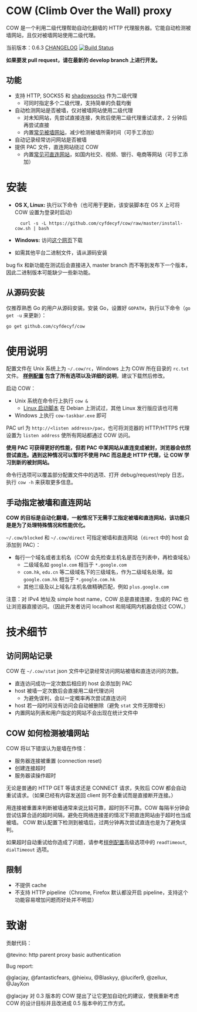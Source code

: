 # COW (Climb Over the Wall) proxy

COW 是一个利用二级代理帮助自动化翻墙的 HTTP 代理服务器。它能自动检测被墙网站，且仅对被墙网站使用二级代理。

当前版本：0.6.3 [CHANGELOG](CHANGELOG)
[![Build Status](https://travis-ci.org/cyfdecyf/cow.png?branch=develop)](https://travis-ci.org/cyfdecyf/cow)


**如果要发 pull request，请在最新的 develop branch 上进行开发。**

## 功能

- 支持 HTTP, SOCKS5 和 [shadowsocks](https://github.com/shadowsocks/shadowsocks-go/) 作为二级代理
  - 可同时指定多个二级代理，支持简单的负载均衡
- 自动检测网站是否被墙，仅对被墙网站使用二级代理
  - 对未知网站，先尝试直接连接，失败后使用二级代理重试请求，2 分钟后再尝试直接
  - 内置[常见被墙网站](site_blocked.go)，减少检测被墙所需时间（可手工添加）
- 自动记录经常访问网站是否被墙
- 提供 PAC 文件，直连网站绕过 COW
  - 内置[常见可直连网站](site_direct.go)，如国内社交、视频、银行、电商等网站（可手工添加）

# 安装

- **OS X, Linux:** 执行以下命令（也可用于更新，该安装脚本在 OS X 上可将 COW 设置为登录时启动）

        curl -s -L https://github.com/cyfdecyf/cow/raw/master/install-cow.sh | bash

- **Windows:** 访问[这个网页](http://dl.chenyufei.info/cow/)下载
- 如需其他平台二进制文件，请从源码安装

bug fix 和新功能在测试后会直接进入 master branch 而不等到发布下一个版本，因此二进制版本可能缺少一些新功能。

## 从源码安装

仅推荐熟悉 Go 的用户从源码安装。安装 Go，设置好 `GOPATH`，执行以下命令（`go get -u` 来更新）：

    go get github.com/cyfdecyf/cow

# 使用说明

配置文件在 Unix 系统上为 `~/.cow/rc`，Windows 上为 COW 所在目录的 `rc.txt` 文件。 **[样例配置](doc/sample-config/rc) 包含了所有选项以及详细的说明**，建议下载然后修改。

启动 COW：

- Unix 系统在命令行上执行 `cow &`
  - [Linux 启动脚本](doc/init.d/cow) 在 Debian 上测试过，其他 Linux 发行版应该也可用
- Windows 上执行 `cow-taskbar.exe` 即可

PAC url 为 `http://<listen address>/pac`，也可将浏览器的 HTTP/HTTPS 代理设置为 `listen address` 使所有网站都通过 COW 访问。

**使用 PAC 可获得更好的性能，但若 PAC 中某网站从直连变成被封，浏览器会依然尝试直连。遇到这种情况可以暂时不使用 PAC 而总是走 HTTP 代理，让 COW 学习到新的被封网站。**

命令行选项可以覆盖部分配置文件中的选项、打开 debug/request/reply 日志，执行 `cow -h` 来获取更多信息。

## 手动指定被墙和直连网站

**COW 的目标是自动化翻墙，一般情况下无需手工指定被墙和直连网站，该功能只是是为了处理特殊情况和性能优化。**

`~/.cow/blocked` 和 `~/.cow/direct` 可指定被墙和直连网站（`direct` 中的 host 会添加到 PAC）：

- 每行一个域名或者主机名（COW 会先检查主机名是否在列表中，再检查域名）
  - 二级域名如 `google.com` 相当于 `*.google.com`
  - `com.hk`, `edu.cn` 等二级域名下的三级域名，作为二级域名处理。如 `google.com.hk` 相当于 `*.google.com.hk`
  - 其他三级及以上域名/主机名做精确匹配，例如 `plus.google.com`

注意：对 IPv4 地址及 simple host name，COW 总是直接连接，生成的 PAC 也让浏览器直接访问。（因此开发者访问 localhost 和局域网内机器会绕过 COW。）

# 技术细节

## 访问网站记录

COW 在 `~/.cow/stat` json 文件中记录经常访问网站被墙和直连访问的次数。

- 直连访问成功一定次数后相应的 host 会添加到 PAC
- host 被墙一定次数后会直接用二级代理访问
  - 为避免误判，会以一定概率再次尝试直连访问
- host 若一段时间没有访问会自动被删除（避免 `stat` 文件无限增长）
- 内置网站列表和用户指定的网站不会出现在统计文件中

## COW 如何检测被墙网站

COW 将以下错误认为是墙在作怪：

- 服务器连接被重置 (connection reset)
- 创建连接超时
- 服务器读操作超时

无论是普通的 HTTP GET 等请求还是 CONNECT 请求，失败后 COW 都会自动重试请求。（如果已经有内容发送回 client 则不会重试而是直接断开连接。）

用连接被重置来判断被墙通常来说比较可靠，超时则不可靠。COW 每隔半分钟会尝试估算合适的超时间隔，避免在网络连接差的情况下把直连网站由于超时也当成被墙。
COW 默认配置下检测到被墙后，过两分钟再次尝试直连也是为了避免误判。

如果超时自动重试给你造成了问题，请参考[样例配置](doc/sample-config/rc)高级选项中的 `readTimeout`, `dialTimeout` 选项。

## 限制

- 不提供 cache
- 不支持 HTTP pipeline（Chrome, Firefox 默认都没开启 pipeline，支持这个功能容易增加问题而好处并不明显）

# 致谢

贡献代码：

@tevino: http parent proxy basic authentication

Bug report:

@glacjay, @fantasticfears, @hieixu, @Blaskyy, @lucifer9, @zellux, @JayXon

@glacjay 对 0.3 版本的 COW 提出了让它更加自动化的建议，使我重新考虑 COW 的设计目标并且改进成 0.5 版本中的工作方式。
